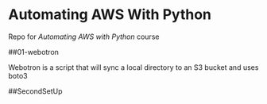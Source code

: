# Automating AWS With Python

Repo for *Automating AWS with Python* course

##01-webotron

Webotron is a script that will sync a local directory to an S3 bucket and uses boto3

##SecondSetUp
